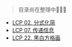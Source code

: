 > 目录尚在整理中🐾🐾🐾

* [LCP 02. 分式化简](../problems/力扣原创/LCP02.分式化简.md)
* [LCP 07. 传递信息](../problems/力扣原创/LCP07.传递信息.md)
* [LCP 22. 黑白方格画](../problems/力扣原创/LCP22.黑白方格画.md)
